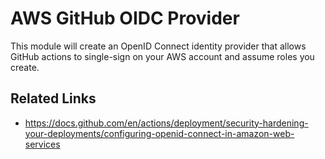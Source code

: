 # AWS GitHub OIDC Provider

This module will create an OpenID Connect identity provider that allows GitHub
actions to single-sign on your AWS account and assume roles you create. 

## Related Links
 - https://docs.github.com/en/actions/deployment/security-hardening-your-deployments/configuring-openid-connect-in-amazon-web-services
